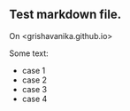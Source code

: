 

## Test markdown file.

On <grishavanika.github.io>

Some text:

 - case 1
 - case 2
 - case 3
 - case 4


